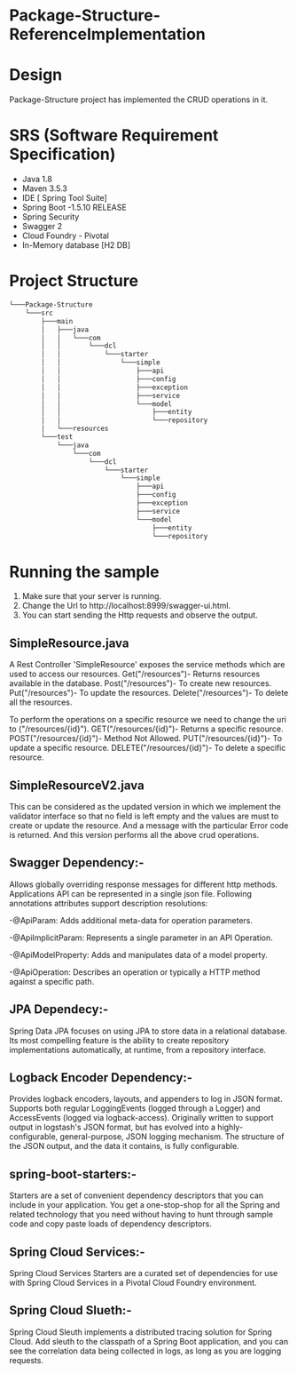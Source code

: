 # Package-Structure-ReferenceImplementation

# Design
  Package-Structure project has implemented the CRUD operations in it. 

# SRS (Software Requirement Specification)

- Java 1.8
- Maven 3.5.3
- IDE [ Spring Tool Suite]
- Spring Boot -1.5.10 RELEASE
- Spring Security
- Swagger 2
- Cloud Foundry - Pivotal
- In-Memory database [H2 DB]

# Project Structure

```bash
└───Package-Structure
    └───src
        ├───main
        │   ├───java
        │   │   └───com
        │   │       └───dcl
        │   │           └───starter
        │   │               └───simple
        │   │                   ├───api
        │   │                   ├───config
        │   │                   ├───exception
        │   │                   ├───service               						  
        │   │                   └───model
        │   │                       ├───entity
        │   │                       └───repository
        │   └───resources
        └───test
            └───java
                └───com
                    └───dcl
                        └───starter
                            └───simple
                                ├───api
                                ├───config
                                ├───exception
                                ├───service               						  
                                └───model
                                    ├───entity
                                    └───repository

```


# Running the sample

1. Make sure that your server is running.
2. Change the Url to http://localhost:8999/swagger-ui.html.
3. You can start sending the Http requests and observe the output. 



## SimpleResource.java

A Rest Controller 'SimpleResource' exposes the service methods which are used to access our resources.
Get("/resources")- Returns resources available in the database.
Post("/resources")- To create new resources.
Put("/resources")- To update the resources.
Delete("/resources")- To delete all the resources.

To perform the operations on a specific resource we need to change the uri to ("/resources/{id}").
GET("/resources/{id}")- Returns a specific resource.
POST("/resources/{id}")- Method Not Allowed.
PUT("/resources/{id}")- To update a specific resource.
DELETE("/resources/{id}")- To delete a specific resource.


## SimpleResourceV2.java

This can be considered as the updated version in which we implement the validator interface so that no field is left empty and the values are must to create or update the resource. And a message with the particular Error code is returned.
And this version performs all the above crud operations.


## Swagger Dependency:-

Allows globally overriding response messages for different http methods.
Applications API can be represented in a single json file.
Following annotations attributes support description resolutions:

-@ApiParam: Adds additional meta-data for operation parameters.

-@ApiImplicitParam: Represents a single parameter in an API Operation.

-@ApiModelProperty: Adds and manipulates data of a model property.

-@ApiOperation: Describes an operation or typically a HTTP method against a specific path.



## JPA Dependecy:-

Spring Data JPA focuses on using JPA to store data in a relational database.
Its most compelling feature is the ability to create repository implementations automatically, at runtime, from a repository interface.


## Logback Encoder Dependency:-

Provides logback encoders, layouts, and appenders to log in JSON format.
Supports both regular LoggingEvents (logged through a Logger) and AccessEvents (logged via logback-access).
Originally written to support output in logstash's JSON format, but has evolved into a highly-configurable, general-purpose, JSON logging mechanism.
The structure of the JSON output, and the data it contains, is fully configurable.

## spring-boot-starters:-

Starters are a set of convenient dependency descriptors that you can include in your application. You get a one-stop-shop for all the Spring and related technology that you need without having to hunt through sample code and copy paste loads of dependency descriptors.

## Spring Cloud Services:-

Spring Cloud Services Starters are a curated set of dependencies for use with Spring Cloud Services in a Pivotal Cloud Foundry environment.

## Spring Cloud Slueth:-

Spring Cloud Sleuth implements a distributed tracing solution for Spring Cloud.
Add sleuth to the classpath of a Spring Boot application, and you can see the correlation data being collected in logs, as long as you are logging requests.
